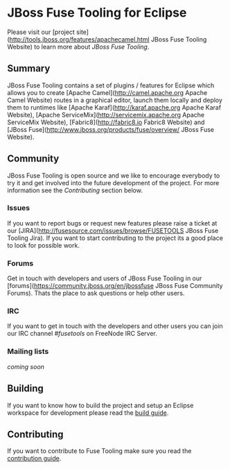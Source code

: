 # JBoss Fuse Tooling for Eclipse
Please visit our [project site](http://tools.jboss.org/features/apachecamel.html JBoss Fuse Tooling Website) to learn more about _JBoss Fuse Tooling_.

## Summary
JBoss Fuse Tooling contains a set of plugins / features for Eclipse which allows you to create [Apache Camel](http://camel.apache.org Apache Camel Website) routes in a graphical editor, launch them locally and deploy them to runtimes like [Apache Karaf](http://karaf.apache.org Apache Karaf Website), [Apache ServiceMix](http://servicemix.apache.org Apache ServiceMix Website), [Fabric8](http://fabric8.io Fabric8 Website) and [JBoss Fuse](http://www.jboss.org/products/fuse/overview/ JBoss Fuse Website).

## Community
JBoss Fuse Tooling is open source and we like to encourage everybody to try it and get involved into the future development of the project. For more information see the *Contributing* section below.

### Issues
If you want to report bugs or request new features please raise a ticket at our [JIRA](http://fusesource.com/issues/browse/FUSETOOLS JBoss Fuse Tooling Jira). If you want to start contributing to the project its a good place to look for possible work.

### Forums
Get in touch with developers and users of JBoss Fuse Tooling in our [forums](https://community.jboss.org/en/jbossfuse JBoss Fuse Community Forums). Thats the place to ask questions or help other users.

### IRC
If you want to get in touch with the developers and other users you can join our IRC channel *#fusetools* on FreeNode IRC Server.

### Mailing lists
_coming soon_

## Building
If you want to know how to build the project and setup an Eclipse workspace for development please read the [build guide](https://github.com/fusesource/fuseide/blob/master/Build.md "Build Guide"). 

## Contributing
If you want to contribute to Fuse Tooling make sure you read the [contribution guide](https://github.com/fusesource/fuseide/blob/master/Contributing.md "Contribution Guide").
